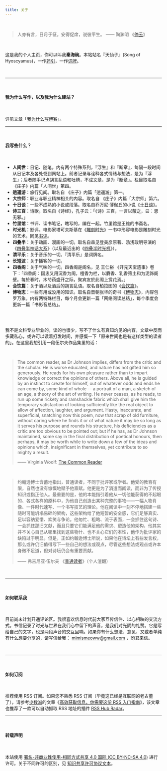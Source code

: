 ```yaml
---
title: 关于
---
```


<br/>

> 人亦有言，日月于征。安得促席，说彼平生。         —— 陶渊明 《[停云](https://zh.m.wikisource.org/zh-hans/%E5%81%9C%E9%9B%B2)》

<br/>

这是我的个人主页，你可以叫我**秦海碗**。本站站名『天仙子』(Song of Hyoscyamus)，一作[药引](https://zh.wikipedia.org/wiki/%E5%A4%A9%E4%BB%99%E5%AD%90_(%E6%A4%8D%E7%89%A9))，一作[词牌](https://zh.m.wikipedia.org/zh-hans/%E5%A4%A9%E4%BB%99%E5%AD%90)。

<br/>

---

<br/>

#### 我为什么写作，以及我为什么建站？

<br/>

详见文章「[我为什么写博客](https://tianxianzi.me/2022/12/29/why_do_i_write_blogs/)」。



---

<br/>

#### 我写些什么？



<br/>

- **人间世**：日记、随笔。内有两个特殊系列，『浮生』和『断章』，每隔一段时间从日记本及各处誊到网站上。前者记录与诠释各式情绪与想法，是为『浮生』；后者随手记点胡言乱语和吐槽，不成文章，是为『断章』。栏目取名自《庄子》内篇「人间世」第四。
- **逍遥游**：旅行见闻。取名自 《庄子》内篇「逍遥游」第一。
- **大宗师**：职业与职业精神相关的内容。取名自 《庄子》内篇「大宗师」第六。
- **十日谈**：一些不成熟的小说或段落。取名自乔万尼·薄伽丘的小说《[十日谈](https://book.douban.com/subject/25897666/)》。
- **诗三百**：诗歌。取名自《诗经》，孔子云：「《诗》三百，一言以蔽之，曰：思无邪。」
- **竹里馆**：书评、读书笔记，瞎写的，编在一起。竹里馆是王维的书斋名。
- **时光机**：影评。电影家塔可夫斯基在《[雕刻时光](https://book.douban.com/subject/26435510/)》一书中形容电影是雕刻时光的艺术。同见[书评](https://tianxianzi.me/2022/12/10/sculpting_in_time/)。
- **四叠半**：关于动画、漫画的一切。取名自森见登美彦原著、汤浅政明导演的《[四叠半神话大系](https://movie.douban.com/subject/4195678/)》（以及最近出的《[四叠半时光机](https://movie.douban.com/subject/35563505/)》）。
- **清平乐**：关于音乐的一切。『清平乐』是词牌名。
- **长短波**：关于播客的一切。
- **四香阁**：关于气味的一切。四香阁是阁名，见 王仁裕 《开元天宝遗事》卷下：「四香阁：国忠又用沉香为阁，檀香为栏，以麝香、乳香筛土和为泥饰阁壁。每於春时，木芍药盛开之际，聚宾友於此阁上赏花焉。」
- **会饮篇**：关于酒以及酒后的胡言乱语。取名自柏拉图的《[会饮篇](https://book.douban.com/subject/21570668/)》。
- **博物志**：一些有用或没用的知识。取名自晋朝张华的奇书《[博物志](https://zh.m.wikisource.org/zh/%E5%8D%9A%E7%89%A9%E5%BF%97)》，内容包罗万象。内有两特殊栏目，每个月会更新一篇「网络阅读总结」，每个季度会更新一篇「书影音总结」。

<br/>

<br/>

我不是文科专业毕业的，读的也很少，写不了什么有真知灼见的内容，文章中反而多藏私心，或许可以读着打发时间，并感慨一下「原来世间也是有这样类型的读者的」。在这里我想引用一段伍尔夫作品集里的话：

<br/>

> The common reader, as Dr Johnson implies, differs from the critic and the scholar. He is worse educated, and nature has not gifted him so generously. He reads for his own pleasure rather than to impart knowledge or correct the opinions of others. Above all, he is guided by an instinct to create for himself, out of whatever odds and ends he can come by, some kind of whole -- a portrait of a man, a sketch of an age, a theory of the art of writing. He never ceases, as he reads, to run up some rickety and ramshackle fabric which shall give him the temporary satisfaction of looking sufficiently like the real object to allow of affection, laughter, and argument. Hasty, inaccurate, and superficial, snatching now this poem, now that scrap of old furniture, without caring where he finds it or of what nature it may be so long as it serves his purpose and rounds his structure, his deficiencies as a critic are too obvious to be pointed out; but if he has, as Dr Johnson maintained, some say in the final distribution of poetical honours, then perhaps, it may be worth while to write down a few of the ideas and opinions which, insignificant in themselves, yet contribute to so mighty a result.
>
> —— Virginia Woolf: [The Common Reader](https://www.goodreads.com/book/show/18840.The_Common_Reader?from_search=true&from_srp=true&qid=9JZyK36zNZ&rank=1)

<br/>

> 约翰逊博士含蓄地指出，普通读者，不同于批评家或学者。他受的教育有限，自然也没有慷慨地赋予他禀赋。他更是为了消遣而阅读，而非为了传授知识或指正他人。最重要的是，他的本能指引着他从一切他能获得的不起眼的、各式各样的原料中，为他自己创造出某种完整的事物——一幅人物肖像、一件时代速写、一个书写技艺的理论。他在阅读中一刻不停地搭建一些随时可能坍塌易碎的架构，这些架构给了他短暂的安全感，它们足够真实、足以容纳爱惜、欢笑与争论。他匆忙、粗略、流于表面，一会抓住这句诗、一会抓住那旧文献，而且只要它们能满足他的需求、塑造他的架构，他其实并不关心自己从哪里找到这些物什、也不关心它们的本性，他作为批评家的缺陷过于明显。但是，正如约翰逊博士所说，如果他在诗坛上有些发言权，那么或许仍旧值得写下一些自己的想法或观点，尽管这些想法或观点或许本身微不足道，但对诗坛仍会有重要贡献。
>
> —— 弗吉尼亚·伍尔夫 《[普通读者](https://book.douban.com/subject/24529228/)》（个人渣翻）

<br/>

---

<br/>

#### 如何联系我

<br/>

目前尚未计划开通评论区。我很喜欢信息时代前大家互传信件、以心相映的交流方式。书信记录了时光与世界在我们心中留下的声音，是我们对光阴的礼赞。它是写给自己的文字，也是两段声音的交互回响。如果你有什么想法、意见、又或者单纯有什么想要分享的，请写信给我： mimismeoww@gmail.com ，盼君来信。

<br/>

---

<br/>

#### 如何订阅

<br/>

推荐使用 RSS 订阅。如果您不熟悉 RSS 订阅（毕竟这已经是互联网的老古董了），请参考[少数派](https://sspai.com/)的文章《[高效获取信息，你需要这份 RSS 入门指南](https://sspai.com/post/56391)》，该文章也推荐了一款可以自动抓取 RSS 地址的插件 [RSS Hub Radar](https://chrome.google.com/webstore/detail/rsshub-radar/kefjpfngnndepjbopdmoebkipbgkggaa)。



---

<br/>

#### 转载声明

<br/>

本站使用 [署名-非商业性使用-相同方式共享 4.0 国际 (CC BY-NC-SA 4.0)](https://creativecommons.org/licenses/by-nc-sa/4.0/deed.zh) 进行许可。关于不同许可的区别，见 [知识共享许可协议文本](https://creativecommons.net.cn/licenses/meet-the-licenses/)。
